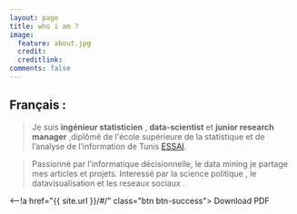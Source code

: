 ```yaml
---
layout: page
title: who i am ?
image:
  feature: about.jpg
  credit: 
  creditlink: 
comments: false
---
```


## Français :
> Je suis  **ingénieur statisticien** , **data-scientist** et  **junior research manager** ,diplômé de l'école supérieure de la statistique et de l’analyse de l’information de Tunis [ESSAI](http://www.essai.rnu.tn).

> Passionné par l’informatique décisionnelle, le data mining je partage mes articles et projets. Interessé par la science politique , le datavisualisation et les reseaux sociaux .


  


<--!a href="{{ site.url }}/#/" class="btn btn-success"> Download  PDF </a-->
